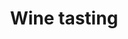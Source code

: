 ---
layout: topic
permalink: /learning/wine-tasting/
id: wine
title: Wine tasting
hide_navigation: true
infos:
  title: Wine tasting
  description: Learn wine tasting and understand wine in one month
  days: 90
resources:
  - title: Wine tasting MOOC (Coursera)
    url: https://www.coursera.org/learn/wine
  - title: Wine for Dummies
    url: https://www.amazon.com/Wine-Dummies-Ed-McCarthy/dp/1118288726
projects_ideas:
  - title: Start you wine cave
  - title: Start a list of wine you tried and specify how they taste
experiences:
  - title: How to Taste Wine Like a Sir
    url: https://medium.com/learning-lab/how-to-taste-wine-like-a-sir-c0296c61024c
    source: medium.com
    author: Sandoche Adittane
---